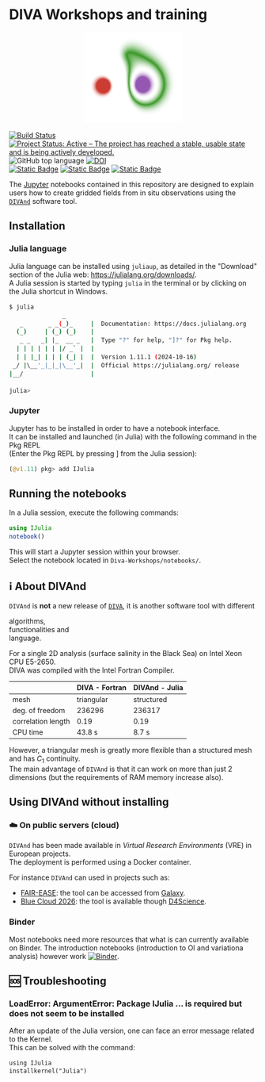 # DIVA Workshops and training

<div align="center"> <img src="./figures/divand_logo.png" alt="DIVAnd logo" width="200"></img></div>

[![Build Status](https://github.com/gher-uliege/Diva-Workshops/workflows/CI/badge.svg)](https://github.com/gher-uliege/Diva-Workshops/actions) [![Project Status: Active – The project has reached a stable, usable state and is being actively developed.](https://www.repostatus.org/badges/latest/active.svg)](https://www.repostatus.org/#active)
![GitHub top language](https://img.shields.io/github/languages/top/gher-uliege/Diva-Workshops)
[![DOI](https://zenodo.org/badge/108153788.svg)](https://zenodo.org/badge/latestdoi/108153788)          
[![Static Badge](https://img.shields.io/badge/Project-FAIR--EASE-blue)](https://www.fairease.eu/) [![Static Badge](https://img.shields.io/badge/Project-SeaDataCloud-blue)](https://www.seadatanet.org) [![Static Badge](https://img.shields.io/badge/Project-AQUARIUS-blue)](https://aquarius-ri.eu/)

The [Jupyter](https://jupyter.org/) notebooks contained in this repository are designed to explain users how to create gridded fields from in situ observations using the [`DIVAnd`](https://github.com/gher-uliege/divand.jl) software tool.

## Installation

### Julia language

Julia language can be installed using `juliaup`, as detailed in the "Download" section of the Julia web: https://julialang.org/downloads/.     
A Julia session is started by typing `julia` in the terminal or by clicking on the Julia shortcut in Windows.

```bash
$ julia
               _
   _       _ _(_)_     |  Documentation: https://docs.julialang.org
  (_)     | (_) (_)    |
   _ _   _| |_  __ _   |  Type "?" for help, "]?" for Pkg help.
  | | | | | | |/ _` |  |
  | | |_| | | | (_| |  |  Version 1.11.1 (2024-10-16)
 _/ |\__'_|_|_|\__'_|  |  Official https://julialang.org/ release
|__/                   |

julia> 
```

### Jupyter

Jupyter has to be installed in order to have a notebook interface.        
It can be installed and launched (in Julia) with the following command in the Pkg REPL     
(Enter the Pkg REPL by pressing ] from the Julia session):

```julia
(@v1.11) pkg> add IJulia
```

## Running the notebooks

In a Julia session, execute the following commands:

```julia
using IJulia
notebook()
```
This will start a Jupyter session within your browser.      
Select the notebook located in `Diva-Workshops/notebooks/`.

## ℹ️ About DIVAnd

`DIVAnd` is **not** a new release of [`DIVA`](https://github.com/gher-uliege/DIVA), it is another software tool with different 

algorithms,      
functionalities and     
language.

For a single 2D analysis (surface salinity in the Black Sea) on Intel Xeon CPU E5-2650.     
DIVA was compiled with the Intel Fortran Compiler.

|     | DIVA - Fortran | DIVAnd - Julia |
|----|----------------|----------------|
| mesh             | triangular | structured | 
| deg. of freedom  |    236296 |  236317 |
| correlation length | 0.19    | 0.19 |
| CPU time | 43.8 s | 8.7 s |

However, a triangular mesh is greatly more flexible than a structured mesh and has $C_1$ continuity.       
The main advantage of `DIVAnd` is that it can work on more than just 2 dimensions (but the requirements of RAM memory increase also).

## Using DIVAnd without installing

### ☁️ On public servers (cloud)

`DIVAnd` has been made available in _Virtual Research Environments_ (VRE) in European projects.     
The deployment is performed using a Docker container.  

For instance `DIVAnd` can used in projects such as:
- [FAIR-EASE](https://fairease.eu/): the tool can be accessed from [Galaxy](https://earth-system.usegalaxy.eu/).
- [Blue Cloud 2026](https://blue-cloud.org/): the tool is available though [D4Science](https://www.d4science.org/). 

### Binder

Most notebooks need more resources that what is can currently available on Binder. The introduction notebooks (introduction to OI and variationa analysis) however work
[![Binder](https://mybinder.org/badge_logo.svg)](https://mybinder.org/v2/gh/gher-uliege/Diva-Workshops/master?filepath=notebooks%2F1-Intro%2F04-OI-variational-analysis-introduction.ipynb).

## 🆘 Troubleshooting

### LoadError: ArgumentError: Package IJulia ... is required but does not seem to be installed

After an update of the Julia version, one can face an error message related to the Kernel.     
This can be solved with the command:

```
using IJulia
installkernel("Julia")
```
